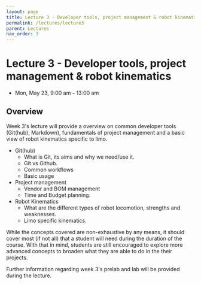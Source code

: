 ```yaml
---
layout: page
title: Lecture 3 - Developer tools, project management & robot kinematics
permalink: /lectures/lecture3
parent: Lectures
nav_order: 3
---
```


# **Lecture 3 - Developer tools, project management & robot kinematics**
* Mon, May 23, 9:00 am – 13:00 am

## **Overview**

Week 3's lecture will provide a overview on common developer tools (Git(hub), Markdown), fundamentals of project management and a basic view of robot kinematics specific to limo.

* Git(hub)
  * What is Git, its aims and why we need/use it.
  * Git vs Github.
  * Common workflows
  * Basic usage
* Project management
  * Vendor and BOM management
  * Time and Budget planning.
* Robot Kinematics
  * What are the different types of robot locomotion, strengths and weaknesses.
  * Limo specific kinematics.

While the concepts covered are non-exhaustive by any means, it should cover most (if not all) that a student will need during the duration of the course. With that in mind, students are still encouraged to explore more advanced concepts to broaden what they are able to do in the their projects.

Further information regarding week 3's prelab and lab will be provided during the lecture.


<!-- ## **Lecture resources**
* Slides: [pdf]({{ site.baseurl }}) -->

